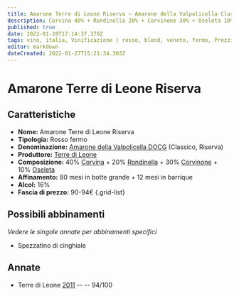 ```yaml
---
title: Amarone Terre di Leone Riserva – Amarone della Valpolicella Classico Riserva DOCG – Terre di Leone – Veneto (IT) – 90-94€ – 5★
description: Corvina 40% + Rondinella 20% + Corvinone 30% + Oseleta 10% | Spezzatino di cinghiale
published: true
date: 2022-01-28T17:14:37.370Z
tags: vino, italia, Vinificazione | rosso, blend, veneto, fermo, Prezzi | 90-94€, corvina, Valutazioni | 5 stelle, corvinone, oseleta, Spezzatino di cinghiale
editor: markdown
dateCreated: 2022-01-27T15:21:34.303Z
---
```


# Amarone Terre di Leone Riserva

## Caratteristiche
- **Nome:** <span class="nome">Amarone Terre di Leone Riserva</span>
- **Tipologia:** Rosso fermo
- **Denominazione:** <span class="denominazione">[Amarone della Valpolicella DOCG](/denominazioni/Italia/Veneto/DOCG/Amarone-della-Valpolicella) (Classico, Riserva)</span>
- **Produttore:** <span class="cantina">[Terre di Leone](/produttori/Italia/Veneto/Terre-di-Leone)</span> 
- **Composizione:** 40% [Corvina](/vitigni/Italia/bacca-nera/corvina) + 20% [Rondinella](/vitigni/Italia/bacca-nera/rondinella) + 30% [Corvinone](/vitigni/Italia/bacca-nera/corvinone) + 10% [Oseleta](/vitigni/Italia/bacca-nera/oseleta)
- **Affinamento:** 80 mesi in botte grande + 12 mesi in barrique
- **Alcol:** 16%
- **Fascia di prezzo:** 90-94€
{.grid-list}

## Possibili abbinamenti
*Vedere le singole annate per abbinamenti specifici*

- Spezzatino di cinghiale

## Annate
- Terre di Leone [2011](vini/Italia/Veneto/Terre-di-Leone/Amarone-Terre-di-Leone-Riserva/2011) -- <span class="star-5"></span> -- 94/100


